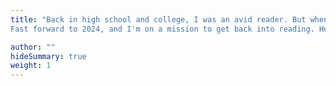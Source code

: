 ```yaml
---
title: "Back in high school and college, I was an avid reader. But when COVID hit, my reading habit took a back seat. Counterintuitive, right? You'd think I'd have read more, not less. But that's how it went down.
Fast forward to 2024, and I'm on a mission to get back into reading. Here's a quick look at where I stand now."

author: ""
hideSummary: true
weight: 1
---
```

